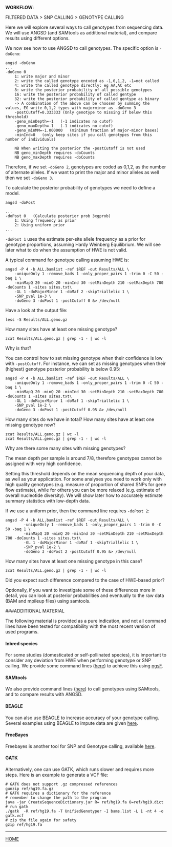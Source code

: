 
**WORKFLOW**:

FILTERED DATA > SNP CALLING > GENOTYPE CALLING

Here we will explore several ways to call genotypes from sequencing data.
We will use ANGSD (and SAMtools as additional material), and compare results using different options.

We now see how to use ANGSD to call genotypes.
The specific option is `-doGeno`:
```
angsd -doGeno
...
-doGeno	0
	1: write major and minor
	2: write the called genotype encoded as -1,0,1,2, -1=not called
	4: write the called genotype directly: eg AA,AC etc 
	8: write the posterior probability of all possible genotypes
	16: write the posterior probability of called gentype
	32: write the posterior probability of called gentype as binary
	-> A combination of the above can be choosen by summing the values, EG write 0,1,2 types with majorminor as -doGeno 3
	-postCutoff=0.333333 (Only genotype to missing if below this threshold)
	-geno_minDepth=-1	(-1 indicates no cutof)
	-geno_maxDepth=-1	(-1 indicates no cutof)
	-geno_minMM=-1.000000	(minimum fraction af major-minor bases)
	-minInd=0	(only keep sites if you call genotypes from this number of individuals)

	NB When writing the posterior the -postCutoff is not used
	NB geno_minDepth requires -doCounts
	NB geno_maxDepth requires -doCounts
```

Therefore, if we set `-doGeno 2`, genotypes are coded as 0,1,2, as the number of alternate alleles.
If we want to print the major and minor alleles as well then we set `-doGeno 3`.

To calculate the posterior probability of genotypes we need to define a model.
```
angsd -doPost

...
-doPost	0	(Calculate posterior prob 3xgprob)
	1: Using frequency as prior
	2: Using uniform prior
...
```
`-doPost 1` uses the estimate per-site allele frequency as a prior for genotype proportions, assuming Hardy Weinberg Equilibrium.
We will see later what to do when the assumption of HWE is not valid.

A typical command for genotype calling assuming HWE is:

```
angsd -P 4 -b ALL.bamlist -ref $REF -out Results/ALL \
	-uniqueOnly 1 -remove_bads 1 -only_proper_pairs 1 -trim 0 -C 50 -baq 1 \
	-minMapQ 20 -minQ 20 -minInd 30 -setMinDepth 210 -setMaxDepth 700 -doCounts 1 -sites sites.txt\
	-GL 1 -doMajorMinor 1 -doMaf 2 -skipTriallelic 1 \
	-SNP_pval 1e-3 \
	-doGeno 3 -doPost 1 -postCutoff 0 &> /dev/null
```

Have a look at the output file:
```
less -S Results/ALL.geno.gz
```

How many sites have at least one missing genotype?
```
zcat Results/ALL.geno.gz | grep -1 - | wc -l
```
Why is that?

You can control how to set missing genotype when their confidence is low with `-postCutoff`.
For instance, we can set as missing genotypes when their (highest) genotype posterior probability is below 0.95:

```
angsd -P 4 -b ALL.bamlist -ref $REF -out Results/ALL \
	-uniqueOnly 1 -remove_bads 1 -only_proper_pairs 1 -trim 0 -C 50 -baq 1 \
	-minMapQ 20 -minQ 20 -minInd 30 -setMinDepth 210 -setMaxDepth 700 -doCounts 1 -sites sites.txt\
	-GL 1 -doMajorMinor 1 -doMaf 1 -skipTriallelic 1 \
	-SNP_pval 1e-2 \
	-doGeno 3 -doPost 1 -postCutoff 0.95 &> /dev/null
```

How many sites do we have in total?
How many sites have at least one missing genotype now?
```
zcat Results/ALL.geno.gz | wc -l
zcat Results/ALL.geno.gz | grep -1 - | wc -l
```

Why are there some many sites with missing genotypes?

The mean depth per sample is around 7/8, therefore genotypes cannot be assigned with very high confidence.

Setting this threshold depends on the mean sequencing depth of your data, as well as your application.
For some analyses you need to work only with high quality genotypes (e.g. measure of proportion of shared SNPs for gene flow estimate), while for others you can be more relaxed (e.g. estimate of overall nucleotide diversity).
We will show later how to accurately estimate summary statistics with low-depth data.

If we use a uniform prior, then the command line requires `-doPost 2`:

```
angsd -P 4 -b ALL.bamlist -ref $REF -out Results/ALL \
        -uniqueOnly 1 -remove_bads 1 -only_proper_pairs 1 -trim 0 -C 50 -baq 1 \
        -minMapQ 20 -minQ 20 -minInd 30 -setMinDepth 210 -setMaxDepth 700 -doCounts 1 -sites sites.txt\
        -GL 1 -doMajorMinor 1 -doMaf 1 -skipTriallelic 1 \
        -SNP_pval 1e-2 \
        -doGeno 3 -doPost 2 -postCutoff 0.95 &> /dev/null
```

How many sites have at least one missing genotype in this case?
```
zcat Results/ALL.geno.gz | grep -1 - | wc -l
```

Did you expect such difference compared to the case of HWE-based prior?

Optionally, if you want to investigate some of these differences more in detail, you can look at posterior probabilities and eventually to the raw data (BAM and mpileup files) using samtools.

###ADDITIONAL MATERIAL

The following material is provided as a pure indication, and not all command lines have been tested for compatibility with the most recent version of used programs.

#### Inbred species

For some studies (domesticated or self-pollinated species), it is important to consider any deviation from HWE when performing genotype or SNP calling.
We provide some command lines ([here](https://github.com/mfumagalli/EvoGen_course/tree/master/Files/inbreeding.md)) to achieve this using [ngsF](https://github.com/fgvieira/ngsF).

#### SAMtools

We also provide command lines ([here](https://github.com/mfumagalli/EvoGen_course/tree/master/Files/genocall_samtools.md)) to call genotypes using SAMtools, and to compare results with ANGSD.

#### BEAGLE

You can also use BEAGLE to increase accuracy of your genotype calling.
Several examples using BEAGLE to impute data are given [here](https://github.com/mfumagalli/EvoGen_course/tree/master/Files/imputation.md).

#### FreeBayes

Freebayes is another tool for SNP and Genotype calling, available [here](https://github.com/ekg/freebayes).

#### GATK

Alternatively, one can use GATK, which runs slower and requires more steps. Here is an example to generate a VCF file:
```
# GATK does not support .gz compressed references
gunzip ref/hg19.fa.gz
# GATK requires a dictionary for the reference
# remember to change the path to the program
java -jar CreateSequenceDictionary.jar R= ref/hg19.fa O=ref/hg19.dict
# run gatk
./gatk  -R ref/hg19.fa -T UnifiedGenotyper -I bams.list -L 1 -nt 4 -o gatk.vcf
# zip the file again for safety
gzip ref/hg19.fa
```

----------------------------

[HOME](https://github.com/mfumagalli/WoodsHole)




